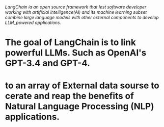 ###### LangChain ia an open source framework that lest software developer working with artificial intelligence(AI) and its machine learning subset combine large language models with other external components to develop LLM_powered applications.
# The goal of LangChain is to link powerful LLMs. Such as OpenAI's GPT-3.4 and GPT-4.
# to an array of External data sourse to cerate and reap the benefits of Natural Language Processing (NLP) applications.

